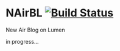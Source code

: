 # NAirBL [![Build Status](https://travis-ci.org/LightAir/nairbl.svg?branch=master)](https://travis-ci.org/LightAir/nairbl)

New Air Blog on Lumen

in progress...

